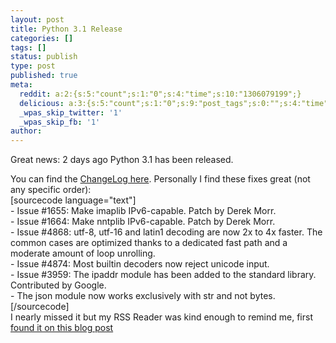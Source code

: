 ```yaml
---
layout: post
title: Python 3.1 Release
categories: []
tags: []
status: publish
type: post
published: true
meta:
  reddit: a:2:{s:5:"count";s:1:"0";s:4:"time";s:10:"1306079199";}
  delicious: a:3:{s:5:"count";s:1:"0";s:9:"post_tags";s:0:"";s:4:"time";s:10:"1250068346";}
  _wpas_skip_twitter: '1'
  _wpas_skip_fb: '1'
author: 
---
```

<p>Great news: 2 days ago Python 3.1 has been released.</p>
<p>You can find the <a href="http://svn.python.org/projects/python/tags/r31/Misc/NEWS">ChangeLog here</a>. Personally I find these fixes great (not any specific order):<br />
[sourcecode language="text"]<br />
- Issue #1655: Make imaplib IPv6-capable. Patch by Derek Morr.<br />
- Issue #1664: Make nntplib IPv6-capable. Patch by Derek Morr.<br />
- Issue #4868: utf-8, utf-16 and latin1 decoding are now 2x to 4x faster. The common cases are optimized thanks to a dedicated fast path and a moderate amount of loop unrolling.<br />
- Issue #4874: Most builtin decoders now reject unicode input.<br />
- Issue #3959: The ipaddr module has been added to the standard library. Contributed by Google.<br />
- The json module now works exclusively with str and not bytes.<br />
[/sourcecode]<br />
I nearly missed it but my RSS Reader was kind enough to remind me, first <a href="http://sayspy.blogspot.com/2009/06/python-31-is-out.html">found it on this blog post</a></p>

